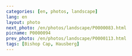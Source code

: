 ```yaml
---
categories: [en, photos, landscape]
lang: en
layout: photo
next_photo: /en/photos/landscape/P0000083.html
picname: P0000094
prev_photo: /en/photos/landscape/P0000113.html
tags: [Bishop Cap, Hausberg]
---
```

